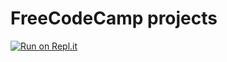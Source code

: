 # FreeCodeCamp projects
[![Run on Repl.it](https://repl.it/badge/github/ntrix/fCC)](https://repl.it/github/ntrix/fCC)